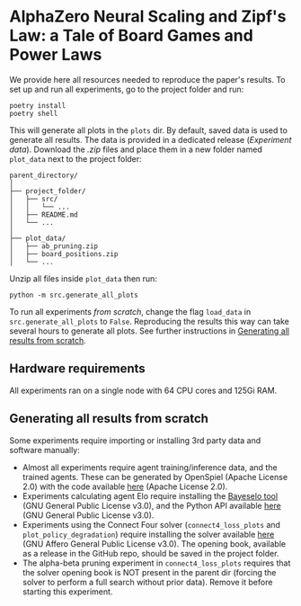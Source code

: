 # AlphaZero Neural Scaling and Zipf's Law: a Tale of Board Games and Power Laws

We provide here all resources needed to reproduce the paper's results.
To set up and run all experiments, go to the project folder and run:
```
poetry install
poetry shell
```
This will generate all plots in the `plots` dir. By default, saved data is used to generate all results.
The data is provided in a dedicated release (_Experiment data_). Download the _.zip_ files and place them in a new folder named `plot_data` next to the project folder:
```
parent_directory/
│
├── project_folder/
│   ├── src/
│   │   └── ...
│   ├── README.md
│   └── ...
│
├── plot_data/
│   ├── ab_pruning.zip
│   ├── board_positions.zip
│   └── ...
```
Unzip all files inside `plot_data` then run:
```
python -m src.generate_all_plots
```
To run all experiments _from scratch_, change the flag `load_data` in `src.generate_all_plots` to `False`. Reproducing the results this way can take several hours to generate all plots. See further instructions in [Generating all results from scratch](#generating-all-results-from-scratch).

## Hardware requirements

All experiments ran on a single node with 64 CPU cores and 125Gi RAM.

## Generating all results from scratch

Some experiments require importing or installing 3rd party data and software manually:
- Almost all experiments require agent training/inference data, and the trained agents. 
    These can be generated by OpenSpiel (Apache License 2.0) with the code available [here](https://github.com/OrenNeumann/AlphaZero-scaling-laws) (Apache License 2.0).
- Experiments calculating agent Elo require installing the [Bayeselo tool](https://www.remi-coulom.fr/Bayesian-Elo/) (GNU General Public License v3.0), and the Python API available [here](https://github.com/yytdfc/Bayesian-Elo) (GNU General Public License v3.0).
- Experiments using the Connect Four solver (`connect4_loss_plots` and `plot_policy_degradation`) require installing the solver available [here](https://github.com/PascalPons/connect4) (GNU Affero General Public License v3.0). The opening book, available as a release in the GitHub repo, should be saved in the project folder.
- The alpha-beta pruning experiment in `connect4_loss_plots` requires that the solver opening book is NOT present in the 
    parent dir (forcing the solver to perform a full search without prior data). Remove it before starting this experiment.